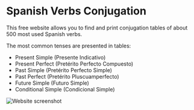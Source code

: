 # Spanish Verbs Conjugation

This free website allows you to find and print conjugation tables of about 500 most used Spanish verbs.

The most common tenses are presented in tables:

- Present Simple (Presente Indicativo)
- Present Perfect (Pretérito Perfecto Compuesto)
- Past Simple (Pretérito Perfecto Simple)
- Past Perfect (Pretérito Pluscuamperfecto)
- Future Simple (Futuro Simple)
- Conditional Simple (Condicional Simple)

![Website screenshot](https://raw.githubusercontent.com/iamursky/verbs.iamursky.com/main/.github/screenshot.png?raw=true)
